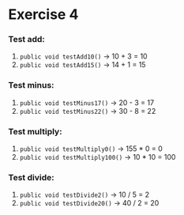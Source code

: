 # Exercise 4

### Test add:

1. `public void testAdd10()` -> 10 + 3 = 10
2. `public void testAdd15()` -> 14 + 1 = 15

### Test minus:

1. `public void testMinus17()` -> 20 - 3 = 17
2. `public void testMinus22()` -> 30 - 8 = 22

### Test multiply:

1. `public void testMultiply0()` -> 155 * 0 = 0
2. `public void testMultiply100()` -> 10 * 10 = 100

### Test divide:

1. `public void testDivide2()` -> 10 / 5 = 2
2. `public void testDivide20()` -> 40 / 2 = 20